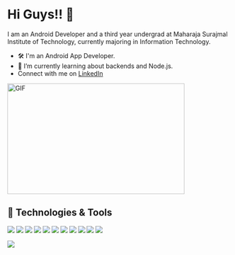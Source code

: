 # Hi Guys!! 👋
I am an Android Developer and a third year undergrad at Maharaja Surajmal Institute of Technology, currently majoring in Information Technology.

- 🛠 I'm an Android App Developer.
- 🌱 I’m currently learning about backends and Node.js.
-  Connect with me on [LinkedIn](https://linkedin.com/in/anshul3pathi)

<img align="center" height="250" width="400" alt="GIF" src="https://media.giphy.com/media/giKklFontfveZrNXjz/giphy.gif" />

## 🔧 Technologies & Tools
![](https://img.shields.io/badge/OS-Linux-informational?style=flat&logo=linux&logoColor=white&color=2bbc8a)
![](https://img.shields.io/badge/OS-Windows-informational?style=flat&logo=windows&logoColor=white&color=2bbc8a)
![](https://img.shields.io/badge/Editor-VS_CODE-informational?style=flat&logo=visual-studio-code&logoColor=white&color=2bbc8a)
![](https://img.shields.io/badge/Editor-Android_Studio-informational?style=flat&logo=android-studio&logoColor=white&color=2bbc8a)
![](https://img.shields.io/badge/Editor-IntelliJ_IDEA-informational?style=flat&logo=intellij-idea&logoColor=white&color=2bbc8a)
![](https://img.shields.io/badge/Code-Kotlin-informational?style=flat&logo=kotlin&logoColor=white&color=2bbc8a)
![](https://img.shields.io/badge/Code-Python-informational?style=flat&logo=python&logoColor=white&color=2bbc8a)
![](https://img.shields.io/badge/Code-C++-informational?style=flat&logo=c++&logoColor=white&color=2bbc8a)
![](https://img.shields.io/badge/Code-JavaScript-informational?style=flat&logo=javascript&logoColor=white&color=2bbc8a)
![](https://img.shields.io/badge/Tools-MongoDB-informational?style=flat&logo=mongodb&logoColor=white&color=2bbc8a)
![](https://img.shields.io/badge/Tools-Firebase-informational?style=flat&logo=firebase&logoColor=white&color=2bbc8a)

<img align="left" src="https://github-readme-stats.vercel.app/api/?username=anshul3pathi&show_icons=true&theme=onedark" />


<!--
**anshul3pathi/anshul3pathi** is a ✨ _special_ ✨ repository because its `README.md` (this file) appears on your GitHub profile.


